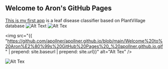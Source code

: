 ## Welcome to Aron's GitHub Pages
 [This is my first app](https://share.streamlit.io/apollner/streamlit_plant_disease_app/main/plant_disease_classification.py) is a leaf disease classifier based on PlantVillage database
![Alt Text](https://github.com/apollner/apollner.github.io/blob/main/Welcome%20to%20Aron%E2%80%99s%20GitHub%20Pages%20_%20apollner.github.io.gif)
<img src="{{site.baseurl | prepend: site.url}}https://github.com/apollner/apollner.github.io/blob/main/Welcome%20to%20Aron%E2%80%99s%20GitHub%20Pages%20_%20apollner.github.io.gif" alt="Alt Tex" />

<!-- OR -->

<img src="{{ "https://github.com/apollner/apollner.github.io/blob/main/Welcome%20to%20Aron%E2%80%99s%20GitHub%20Pages%20_%20apollner.github.io.gif" | prepend: site.baseurl | prepend: site.url}}" alt="Alt Tex" />

<img src="hhttps://github.com/apollner/apollner.github.io/blob/main/Welcome%20to%20Aron%E2%80%99s%20GitHub%20Pages%20_%20apollner.github.io.gif" alt="Alt Tex" />
